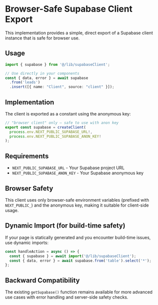 # Browser-Safe Supabase Client Export

This implementation provides a simple, direct export of a Supabase client instance that is safe for browser use.

## Usage

```typescript
import { supabase } from '@/lib/supabaseClient';

// Use directly in your components
const { data, error } = await supabase
  .from('leads')
  .insert([{ name: "Client", source: "client" }]);
```

## Implementation

The client is exported as a constant using the anonymous key:

```typescript
// "browser client" only – safe to use with anon key
export const supabase = createClient(
  process.env.NEXT_PUBLIC_SUPABASE_URL!,
  process.env.NEXT_PUBLIC_SUPABASE_ANON_KEY!
);
```

## Requirements

- `NEXT_PUBLIC_SUPABASE_URL` - Your Supabase project URL
- `NEXT_PUBLIC_SUPABASE_ANON_KEY` - Your Supabase anonymous key

## Browser Safety

This client uses only browser-safe environment variables (prefixed with `NEXT_PUBLIC_`) and the anonymous key, making it suitable for client-side usage.

## Dynamic Import (for build-time safety)

If your page is statically generated and you encounter build-time issues, use dynamic imports:

```typescript
const handleAction = async () => {
  const { supabase } = await import('@/lib/supabaseClient');
  const { data, error } = await supabase.from('table').select('*');
};
```

## Backward Compatibility

The existing `getSupabase()` function remains available for more advanced use cases with error handling and server-side safety checks.